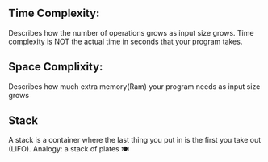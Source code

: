## Time Complexity:
Describes how the number of operations grows as input size grows.
Time complexity is NOT the actual time in seconds  that your program takes.
## Space Complixity:
Describes how much extra memory(Ram) your program needs as input size grows
## Stack
A stack is a container where the last thing you put in is the first you take out (LIFO).
Analogy: a stack of plates 🍽️